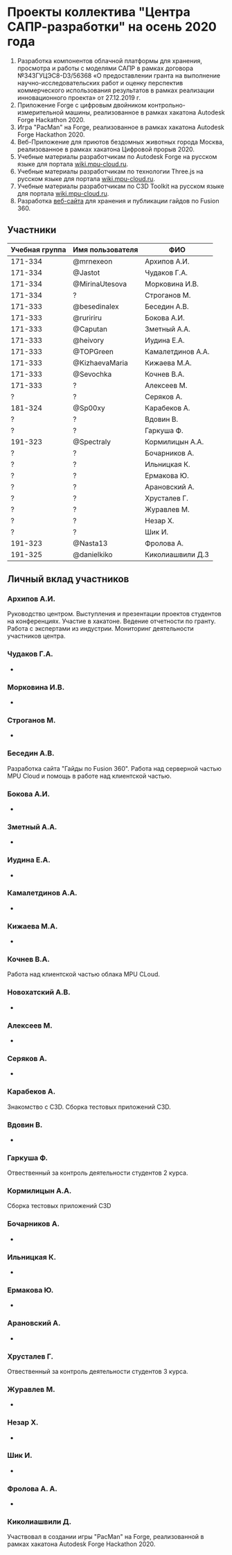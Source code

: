 # Проекты коллектива "Центра САПР-разработки" на осень 2020 года

1. Разработка компонентов облачной платформы для хранения, просмотра и работы с моделями САПР в рамках договора №343ГУЦЭС8-D3/56368 «О предоставлении гранта
на выполнение научно-исследовательских работ и оценку перспектив коммерческого использования результатов в рамках реализации инновационного проекта» от 27.12.2019 г.
2. Приложение Forge с цифровым двойником контрольно-измерительной машины, реализованное в рамках хакатона Autodesk Forge Hackathon 2020.
3. Игра "PacMan" на Forge, реализованное в рамках хакатона Autodesk Forge Hackathon 2020. 
4. Веб-Приложение для приютов бездомных животных города Москва, реализованное в рамках хакатона Цифровой прорыв 2020.
4. Учебные материалы разработчикам по Autodesk Forge на русском языке для портала [wiki.mpu-cloud.ru](http://wiki.mpu-cloud.ru).
5. Учебные материалы разработчикам по технологии Three.js на русском языке для портала [wiki.mpu-cloud.ru](http://wiki.mpu-cloud.ru).
6. Учебные материалы разработчикам по C3D Toolkit на русском языке для портала [wiki.mpu-cloud.ru](http://wiki.mpu-cloud.ru).
7. Разработка [веб-сайта](http://fusion.mpu-cloud.ru) для хранения и публикации гайдов по Fusion 360.

## Участники

| Учебная группа | Имя пользователя  | ФИО               |
|----------------|-------------------|-------------------|
| 171-334        | @mrnexeon         | Архипов А.И.      |
| 171-334        | @Jastot           | Чудаков Г.А.      |
| 171-334        | @MirinaUtesova    | Морковина И.В.    |
| 171-334        | ?    | Строганов М.    |
| 171-333        | @besedinalex      | Беседин А.В.      |
| 171-333        | @ruririru         | Бокова А.И.       |
| 171-333        | @Caputan          | Зметный А.А.      |
| 171-333        | @heivory          | Иудина Е.А.       |
| 171-333        | @TOPGreen         | Камалетдинов А.А. |
| 171-333        | @KizhaevaMaria    | Кижаева М.А.      |
| 171-333        | @Sevochka         | Кочнев В.А.       |
| 171-333        | ? | Алексеев М.  |
| ?       | ?| Серяков А.  |
| 181-324        | @Sp00xy | Карабеков А. |
| ?        | ? | Вдовин В. |
| ?        | ? | Гаркуша Ф. |
| 191-323        | @Spectraly        | Кормилицын А.А.   |
| ?        | ? | Бочарников А. |
| ?        | ? | Ильницкая К. |
| ?        | ? | Ермакова Ю. |
| ?        | ? | Арановский А. |
| ?        | ? | Хрусталев Г. |
| ?        | ? | Журавлев М. |
| ?        | ? | Незар Х. |
| ?        | ? | Шик И. |
| 191-323        | @Nasta13 | Фролова А. |
| 191-325       | @danielkiko      | Киколиашвили Д.З      |

## Личный вклад участников

### Архипов А.И.

Руководство центром. Выступления и презентации проектов студентов на конференциях. Участие в хакатоне. Ведение отчетности по гранту. Работа с экспертами из индустрии. Мониторинг деятельности участников центра.

### Чудаков Г.А.

-

### Морковина И.В.

-

### Строганов М. 

-

### Беседин А.В.

Разработка сайта "Гайды по Fusion 360". Работа над серверной частью MPU Cloud и помощь в работе над клиентской частью.

### Бокова А.И.

-

### Зметный А.А.

-

### Иудина Е.А.

-

### Камалетдинов А.А.

-

### Кижаева М.А.

-

### Кочнев В.А.

Работа над клиентской частью облака MPU CLoud.

### Новохатский А.В.

-

### Алексеев М.

-

### Серяков А.

-

### Карабеков А.

Знакомство с C3D. Сборка тестовых приложений C3D.

### Вдовин В.

-

### Гаркуша Ф.

Отвественный за контроль деятельности студентов 2 курса.

### Кормилицын А.А.

Сборка тестовых приложений C3D

### Бочарников А.

-

### Ильницкая К.

-

### Ермакова Ю.

-

### Арановский А.

-

### Хрусталев Г. 

Отвественный за контроль деятельности студентов 3 курса.

### Журавлев М.

-

### Незар Х.

-

### Шик И. 

-

### Фролова А. А.

-

### Киколиашвили Д. 

Участвовал в создании игры "PacMan" на Forge, реализованной в рамках хакатона Autodesk Forge Hackathon 2020.
